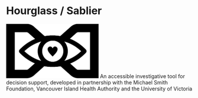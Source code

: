 # Hourglass / Sablier
<img src="hourglass.png" width="250">
An accessible investigative tool for decision support, developed in partnership with the Michael Smith Foundation, Vancouver Island Health Authority and the University of Victoria
